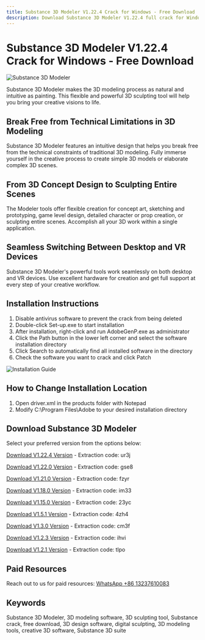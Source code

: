 ```yaml
---
title: Substance 3D Modeler V1.22.4 Crack for Windows - Free Download
description: Download Substance 3D Modeler V1.22.4 full crack for Windows. Create 3D models intuitively with this powerful sculpting and modeling software. Free download with installation guide.
---
```


# Substance 3D Modeler V1.22.4 Crack for Windows - Free Download

![Substance 3D Modeler](/img/Substance-3D-Modeler.jpg)

Substance 3D Modeler makes the 3D modeling process as natural and intuitive as painting. This flexible and powerful 3D sculpting tool will help you bring your creative visions to life.

## Break Free from Technical Limitations in 3D Modeling

Substance 3D Modeler features an intuitive design that helps you break free from the technical constraints of traditional 3D modeling. Fully immerse yourself in the creative process to create simple 3D models or elaborate complex 3D scenes.

## From 3D Concept Design to Sculpting Entire Scenes

The Modeler tools offer flexible creation for concept art, sketching and prototyping, game level design, detailed character or prop creation, or sculpting entire scenes. Accomplish all your 3D work within a single application.

## Seamless Switching Between Desktop and VR Devices

Substance 3D Modeler's powerful tools work seamlessly on both desktop and VR devices. Use excellent hardware for creation and get full support at every step of your creative workflow.

## Installation Instructions

1. Disable antivirus software to prevent the crack from being deleted
2. Double-click Set-up.exe to start installation
3. After installation, right-click and run AdobeGenP.exe as administrator
4. Click the Path button in the lower left corner and select the software installation directory
5. Click Search to automatically find all installed software in the directory
6. Check the software you want to crack and click Patch

![Installation Guide](/img/install-software-1.jpg)

## How to Change Installation Location

1. Open driver.xml in the products folder with Notepad
2. Modify C:\Program Files\Adobe to your desired installation directory

## Download Substance 3D Modeler

Select your preferred version from the options below:

[Download V1.22.4 Version](https://pan.baidu.com/s/1Qwmv1ajMO2p9Un2aUqoIYQ?pwd=ur3j) - Extraction code: ur3j

[Download V1.22.0 Version](https://pan.baidu.com/s/1H9hbSXfaAbXqTu1mCDV4OQ?pwd=gse8) - Extraction code: gse8

[Download V1.21.0 Version](https://pan.baidu.com/s/1_CsFXeHoFXlETVJu9c4geA?pwd=fzyr) - Extraction code: fzyr

[Download V1.18.0 Version](https://pan.baidu.com/s/1nNtX2WOHph5l95ZePrKGNA?pwd=im33) - Extraction code: im33

[Download V1.15.0 Version](https://pan.baidu.com/s/1P-wo6_ka73FVZHQ5Pj0NaA?pwd=23yc) - Extraction code: 23yc

[Download V1.5.1 Version](https://pan.baidu.com/s/1vEFh1njn4O1qA54242e7Kg?pwd=4zh4) - Extraction code: 4zh4

[Download V1.3.0 Version](https://pan.baidu.com/s/1XymgWuFKdedY5YPL45_CUQ?pwd=cm3f) - Extraction code: cm3f

[Download V1.2.3 Version](https://pan.baidu.com/s/1rBkfTpUEvcCWbWh0yIMkEA?pwd=ihvi) - Extraction code: ihvi

[Download V1.2.1 Version](https://pan.baidu.com/s/1AoCIRegsK1sOXz4ijI1UnA?pwd=tlpo) - Extraction code: tlpo

## Paid Resources

Reach out to us for paid resources: [WhatsApp +86 13237610083](https://wa.me/8613237610083)

## Keywords

Substance 3D Modeler, 3D modeling software, 3D sculpting tool, Substance crack, free download, 3D design software, digital sculpting, 3D modeling tools, creative 3D software, Substance 3D suite